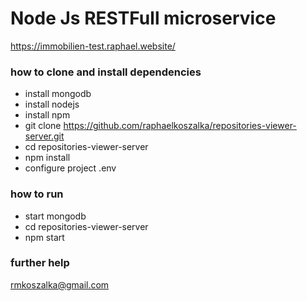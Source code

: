 # Node Js RESTFull microservice
https://immobilien-test.raphael.website/

### how to clone and install dependencies

- install mongodb
- install nodejs
- install npm
- git clone https://github.com/raphaelkoszalka/repositories-viewer-server.git
- cd repositories-viewer-server
- npm install
- configure project .env

### how to run
- start mongodb
- cd repositories-viewer-server
- npm start

### further help
rmkoszalka@gmail.com
